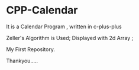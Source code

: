 # CPP-Calendar
It is a Calendar Program , written in c-plus-plus 

Zeller's Algorithm is Used;
Displayed with 2d Array ;

My First Repository.

Thankyou.....
